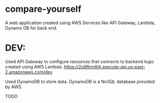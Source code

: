 # compare-yourself 
A web application created using AWS Services like API Gateway, Lambda, Dynamo DB for back end.

# DEV:
Used API Gateway to configure resources that connects to backend logic created using AWS Lambda.
https://2o8fhrn84j.execute-api.us-east-2.amazonaws.com/dev

Used DynamoDB to store data. DynamoDB is a NoSQL database provided by AWS.

TODO




